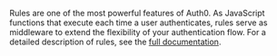 Rules are one of the most powerful features of Auth0. As JavaScript functions that execute each time a user authenticates, rules serve as middleware to extend the flexibility of your authentication flow. For a detailed description of rules, see the <a href="/rules" target="_blank" rel="noreferrer">full documentation</a>.
